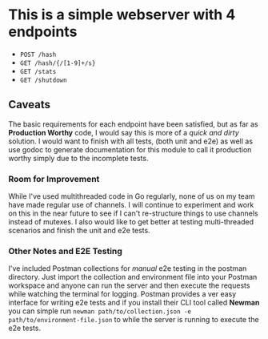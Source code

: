 # This is a simple webserver with 4 endpoints

* `POST /hash`
* `GET /hash/{/[1-9]+/s}`
* `GET /stats`
* `GET /shutdown`

## Caveats

The basic requirements for each endpoint have been satisfied, but as far as **Production Worthy** code, I would say this is more of a *quick and dirty* solution. I would want to finish with all tests, (both unit and e2e) as well as use godoc to generate documentation for this module to call it production worthy simply due to the incomplete tests.

### Room for Improvement

While I've used multithreaded code in Go regularly, none of us on my team have made regular use of channels. I will continue to experiment and work on this in the near future to see if I can't re-structure things to use channels instead of mutexes. I also would like to get better at testing multi-threaded scenarios and finish the unit and e2e tests.

### Other Notes and E2E Testing

I've included Postman collections for *manual* e2e testing in the postman directory. Just import the collection and environment file into your Postman workspace and anyone can run the server and then execute the requests while watching the terminal for logging. Postman provides a ver easy interface for writing e2e tests and if you install their CLI tool called **Newman** you can simple run `newman path/to/collection.json -e path/to/environment-file.json` to while the server is running to execute the e2e tests.
